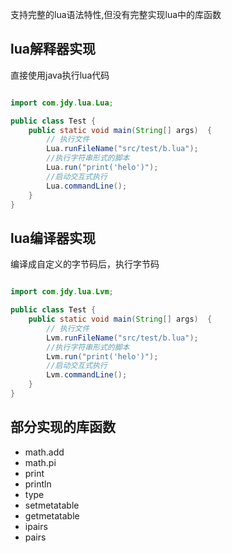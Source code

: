 支持完整的lua语法特性,但没有完整实现lua中的库函数

##  lua解释器实现

直接使用java执行lua代码

```java

import com.jdy.lua.Lua;

public class Test {
    public static void main(String[] args)  {
        // 执行文件
        Lua.runFileName("src/test/b.lua");
        //执行字符串形式的脚本
        Lua.run("print('helo')");
        //启动交互式执行
        Lua.commandLine();
    }
}

```

## lua编译器实现

编译成自定义的字节码后，执行字节码

```java

import com.jdy.lua.Lvm;

public class Test {
    public static void main(String[] args)  {
        // 执行文件
        Lvm.runFileName("src/test/b.lua");
        //执行字符串形式的脚本
        Lvm.run("print('helo')");
        //启动交互式执行
        Lvm.commandLine();
    }
}


```

## 部分实现的库函数

* math.add
* math.pi
* print
* println
* type
* setmetatable
* getmetatable
* ipairs
* pairs


